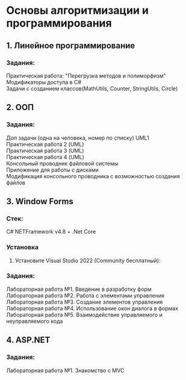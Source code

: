 # Основы алгоритмизации и программирования
## 1. Линейное программирование
### Задания:
<a>Практическая работа: "Перегрузка методов и полиморфизм"</a><br>
<a>Модификаторы доступа в C#</a><br>
<a>Задачи с созданием классов(MathUtils, Counter, StringUtils, Circle)</a><br>
## 2. ООП
### Задания:
<a>Доп задачи (одна на человека, номер по списку) UML1</a><br>
<a>Практическая работа 2 (UML)</a><br>
<a>Практическая работа 3 (UML)</a><br>
<a>Практическая работа 4 (UML)</a><br>
<a>Консольный проводник файловой системы</a><br>
<a>Приложение для работы с дисками</a><br>
<a>Модификация консольного проводника с возможностью создания файлов</a><br>
## 3. Window Forms
### Стек:
C# NETFramework v4.8 + .Net Core
### Установка
1. Установите Visual Studio 2022 (Community бесплатный): 
### Задания:
<a>Лабораторная работа №1. Введение в разработку форм</a><br>
<a>Лабораторная работа №2. Работа с элементами управления</a><br>
<a>Лабораторная работа №3. Создание элементов управления</a><br>
<a>Лабораторная работа №4. Использование окон диалога в формах</a><br>
<a>Лабораторная работа №5. Взаимодействие управляемого и неуправляемого кода</a><br>
## 4. ASP.NET
### Задания:
<a>Лабораторная работа №1. Знакомство с MVC</a><br>
